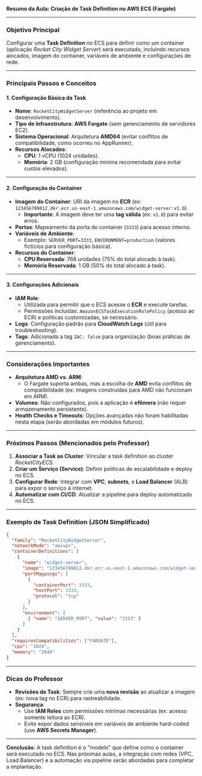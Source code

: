**Resumo da Aula: Criação de Task Definition no AWS ECS (Fargate)**  

---

### **Objetivo Principal**  
Configurar uma **Task Definition** no ECS para definir como um container (aplicação *Rocket City Widget Server*) será executado, incluindo recursos alocados, imagem do container, variáveis de ambiente e configurações de rede.  

---

### **Principais Passos e Conceitos**  

#### **1. Configuração Básica da Task**  
- **Nome**: `RocketCityWidgetServer` (referência ao projeto em desenvolvimento).  
- **Tipo de Infraestrutura**: **AWS Fargate** (sem gerenciamento de servidores EC2).  
- **Sistema Operacional**: Arquitetura **AMD64** (evitar conflitos de compatibilidade, como ocorreu no AppRunner).  
- **Recursos Alocados**:  
  - **CPU**: 1 vCPU (1024 unidades).  
  - **Memória**: 2 GB (configuração mínima recomendada para evitar custos elevados).  

---

#### **2. Configuração do Container**  
- **Imagem do Container**: URI da imagem no **ECR** (ex: `123456789012.dkr.ecr.us-east-1.amazonaws.com/widget-server:v1.0`).  
  - **Importante**: A imagem deve ter uma **tag válida** (ex: `v1.0`) para evitar erros.  
- **Portas**: Mapeamento da porta do container (`3333`) para acesso interno.  
- **Variáveis de Ambiente**:  
  - Exemplo: `SERVER_PORT=3333`, `ENVIRONMENT=production` (valores fictícios para configuração básica).  
- **Recursos do Container**:  
  - **CPU Reservada**: 768 unidades (75% do total alocado à task).  
  - **Memória Reservada**: 1 GB (50% do total alocado à task).  

---

#### **3. Configurações Adicionais**  
- **IAM Role**:  
  - Utilizada para permitir que o ECS acesse o **ECR** e execute tarefas.  
  - Permissões incluídas: `AmazonECSTaskExecutionRolePolicy` (acesso ao ECR) e políticas customizadas, se necessário.  
- **Logs**: Configuração padrão para **CloudWatch Logs** (útil para troubleshooting).  
- **Tags**: Adicionada a tag `IAC: false` para organização (boas práticas de gerenciamento).  

---

### **Considerações Importantes**  
- **Arquitetura AMD vs. ARM**:  
  - O Fargate suporta ambas, mas a escolha de **AMD** evita conflitos de compatibilidade (ex: imagens construídas para AMD não funcionam em ARM).  
- **Volumes**: Não configurados, pois a aplicação é **efêmera** (não requer armazenamento persistente).  
- **Health Checks e Timeouts**: Opções avançadas não foram habilitadas nesta etapa (serão abordadas em módulos futuros).  

---

### **Próximos Passos (Mencionados pelo Professor)**  
1. **Associar a Task ao Cluster**: Vincular a task definition ao cluster *RocketCityECS*.  
2. **Criar um Serviço (Service)**: Definir políticas de escalabilidade e deploy no ECS.  
3. **Configurar Rede**: Integrar com **VPC**, **subnets**, e **Load Balancer** (ALB) para expor o serviço à internet.  
4. **Automatizar com CI/CD**: Atualizar a pipeline para deploy automatizado no ECS.  

---

### **Exemplo de Task Definition (JSON Simplificado)**  
```json
{
  "family": "RocketCityWidgetServer",
  "networkMode": "awsvpc",
  "containerDefinitions": [
    {
      "name": "widget-server",
      "image": "123456789012.dkr.ecr.us-east-1.amazonaws.com/widget-server:v1.0",
      "portMappings": [
        {
          "containerPort": 3333,
          "hostPort": 3333,
          "protocol": "tcp"
        }
      ],
      "environment": [
        { "name": "SERVER_PORT", "value": "3333" }
      ]
    }
  ],
  "requiresCompatibilities": ["FARGATE"],
  "cpu": "1024",
  "memory": "2048"
}
```

---

### **Dicas do Professor**  
- **Revisões de Task**: Sempre crie uma **nova revisão** ao atualizar a imagem (ex: nova tag no ECR) para rastreabilidade.  
- **Segurança**:  
  - Use **IAM Roles** com permissões mínimas necessárias (ex: acesso somente leitura ao ECR).  
  - Evite expor dados sensíveis em variáveis de ambiente hard-coded (use **AWS Secrets Manager**).  

---

**Conclusão**: A task definition é o "modelo" que define como o container será executado no ECS. Nas próximas aulas, a integração com redes (VPC, Load Balancer) e a automação via pipeline serão abordadas para completar a implantação.